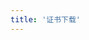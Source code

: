```yaml
---
title: '证书下载'
---
```


<script setup lang="ts">
  import TheDown from "@/views/authentication/training/down/TheDown.vue"
</script>

<TheDown />
